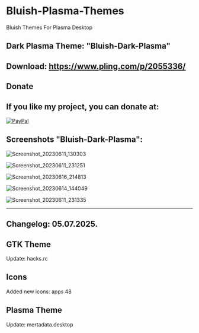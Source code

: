 # Bluish-Plasma-Themes
Bluish Themes For Plasma Desktop

Dark Plasma Theme: "Bluish-Dark-Plasma" 
------------------------------

Download: https://www.pling.com/p/2055336/
-------------------------------------------



<html>
  <head>
    <meta charset="utf-8" />
  </head>
  <body>
    <h2>Donate</h2>
    <h2>If you like my project, you can donate at:</h2>
    <a href="https://www.paypal.com/paypalme/VesnaLazic">
    <img src="PayPal.png" alt="PayPal" />
    </a>
  </body>
</html>



Screenshots "Bluish-Dark-Plasma":
---------------------------------

![Screenshot_20230611_130303](https://github.com/L4ki/Bluish-Plasma-Themes/assets/45247573/d236f5db-52d2-4c5d-971a-c1e5c7c8a57b)

![Screenshot_20230611_231251](https://github.com/L4ki/Bluish-Plasma-Themes/assets/45247573/96159adf-43f9-4029-ac9d-ad866367b132)

![Screenshot_20230616_214813](https://github.com/L4ki/Bluish-Plasma-Themes/assets/45247573/99e5090b-4272-4edb-b9f0-0b7e3f3b59b0)

![Screenshot_20230614_144049](https://github.com/L4ki/Bluish-Plasma-Themes/assets/45247573/f5908026-c844-44eb-b3a0-01255a4360e1)

![Screenshot_20230611_231335](https://github.com/L4ki/Bluish-Plasma-Themes/assets/45247573/bf8bcd7d-c162-422e-9f95-72e1bcacf5ec)

_______________________________________________________________________________________________________________________________

Changelog: 05.07.2025.
----------------------

GTK Theme
---------

Update: hacks.rc

Icons
-----

Added new icons: apps 48

Plasma Theme
-------------

Update: mertadata.desktop


